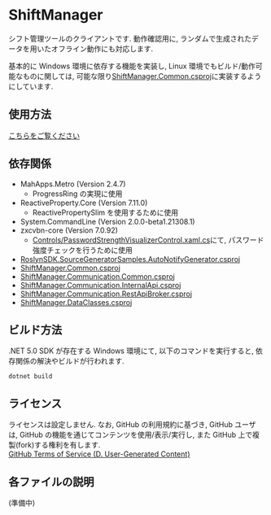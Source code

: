 # ShiftManager

シフト管理ツールのクライアントです. 動作確認用に, ランダムで生成されたデータを用いたオフライン動作にも対応します.

基本的に Windows 環境に依存する機能を実装し, Linux 環境でもビルド/動作可能なものに関しては, 可能な限り[ShiftManager.Common.csproj](../ShiftManager.Common/README.md)に実装するようにしています.

## 使用方法

[こちらをご覧ください](./HowToUse.md)

## 依存関係

- MahApps.Metro (Version 2.4.7)
  - ProgressRing の実現に使用
- ReactiveProperty.Core (Version 7.11.0)
  - ReactivePropertySlim を使用するために使用
- System.CommandLine (Version 2.0.0-beta1.21308.1)
- zxcvbn-core (Version 7.0.92)
  - [Controls/PasswordStrengthVisualizerControl.xaml.cs](./Controls/PasswordStrengthVisualizerControl.xaml.cs#L60)にて, パスワード強度チェックを行うために使用
- [RoslynSDK.SourceGeneratorSamples.AutoNotifyGenerator.csproj](../RoslynSDK.SourceGeneratorSamples.AutoNotifyGenerator/README.md)
- [ShiftManager.Common.csproj](../ShiftManager.Common/README.md)
- [ShiftManager.Communication.Common.csproj](../ShiftManager.Communication.Common/README.md)
- [ShiftManager.Communication.InternalApi.csproj](../ShiftManager.Communication.InternalApi/README.md)
- [ShiftManager.Communication.RestApiBroker.csproj](../ShiftManager.Communication.RestApiBroker/README.md)
- [ShiftManager.DataClasses.csproj](../ShiftManager.DataClasses/README.md)

## ビルド方法

.NET 5.0 SDK が存在する Windows 環境にて, 以下のコマンドを実行すると, 依存関係の解決やビルドが行われます.

```
dotnet build
```

## ライセンス

ライセンスは設定しません. なお, GitHub の利用規約に基づき, GitHub ユーザは, GitHub の機能を通じてコンテンツを使用/表示/実行し, また GitHub 上で複製(fork)する権利を有します.  
[GitHub Terms of Service (D. User-Generated Content)](https://docs.github.com/en/github/site-policy/github-terms-of-service#d-user-generated-content)

## 各ファイルの説明

(準備中)
